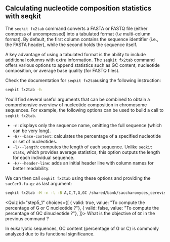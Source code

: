 <script> 
  import Quiz from "$components/Quiz.svelte"; 
  import Execute from "$components/Execute.svelte"; 
</script> 

## Calculating nucleotide composition statistics with seqkit


The `seqkit fx2tab` command converts a FASTA or FASTQ file (either compress of uncompressed) into a tabulated format (*i.e* multi-column format). By default, the first column contains the sequence identifier (i.e., the FASTA header), while the second holds the sequence itself.

A key advantage of using a tabulated format is the ability to include additional columns with extra information. The `seqkit fx2tab` command offers various options to append statistics such as GC content, nucleotide composition, or average base quality (for FASTQ files).

Check the documentation for `seqkit fx2tab`using the following instruction:

```bash
seqkit fx2tab -h
```

You'll find several useful arguments that can be combined to obtain a comprehensive overview of nucleotide composition in chromosome sequences. For example, the following options can be used to build a call to `seqkit fx2tab`.

- `-n`: displays only the sequence name, omitting the full sequence (which can be very long).
- `-B/--base-content`: calculates the percentage of a specified nucleotide or set of nucleotides. 
- `-l/--length`: computes the length of each sequence. Unlike `seqkit stats`, which provides average statistics, this option outputs the length for each individual sequence.
- `-H/--header-line`: adds an initial header line with column names for better readability.

We can then call `seqkit fx2tab` using these options and providing the `sacCer3.fa.gz` as last argument:

```bash
seqkit fx2tab -H -n -l -B A,C,T,G,GC /shared/bank/saccharomyces_cerevisiae/SacCer3/fasta/sacCer3.fa.gz
```

<Quiz id="step5_1" choices={[
         { valid: true, value: "To compute the percentage of G or C nucleotide ?"},
         { valid: false, value: "To compute the percentage of GC dinucleotide ?"},
]}>
        <span slot="prompt">
        What is the objective of `GC` in the previous command ?
        </span>
</Quiz>

In eukaryotic sequences, GC content (percentage of G or C) is commonly analyzed due to its functional significance.
